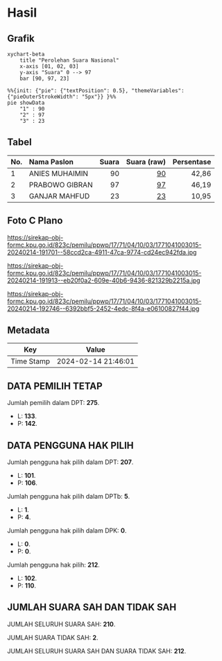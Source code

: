 # Hasil

## Grafik

```mermaid
xychart-beta
    title "Perolehan Suara Nasional"
    x-axis [01, 02, 03]
    y-axis "Suara" 0 --> 97
    bar [90, 97, 23]
```

```mermaid
%%{init: {"pie": {"textPosition": 0.5}, "themeVariables": {"pieOuterStrokeWidth": "5px"}} }%%
pie showData
    "1" : 90
    "2" : 97
    "3" : 23
```

## Tabel

| No. | Nama Paslon    | Suara | Suara (raw) | Persentase |
|:--- |:-------------- | -----:| -----------:| ----------:|
| 1   | ANIES MUHAIMIN | 90    | [90][p-1]   | 42,86      |
| 2   | PRABOWO GIBRAN | 97    | [97][p-2]   | 46,19      |
| 3   | GANJAR MAHFUD  | 23    | [23][p-3]   | 10,95      |


[p-1]: https://github.com/gigit-pemilu/pemilu-2024/blob/main/pilpres/hitung-suara/sub/17-bengkulu/sub/71-kota-bengkulu/sub/04-muara-bangka-hulu/sub/1003-pematang-gubernur/sub/015-tps/sub/paslon-1.txt
[p-2]: https://github.com/gigit-pemilu/pemilu-2024/blob/main/pilpres/hitung-suara/sub/17-bengkulu/sub/71-kota-bengkulu/sub/04-muara-bangka-hulu/sub/1003-pematang-gubernur/sub/015-tps/sub/paslon-2.txt
[p-3]: https://github.com/gigit-pemilu/pemilu-2024/blob/main/pilpres/hitung-suara/sub/17-bengkulu/sub/71-kota-bengkulu/sub/04-muara-bangka-hulu/sub/1003-pematang-gubernur/sub/015-tps/sub/paslon-3.txt

## Foto C Plano

https://sirekap-obj-formc.kpu.go.id/823c/pemilu/ppwp/17/71/04/10/03/1771041003015-20240214-191701--58ccd2ca-4911-47ca-9774-cd24ec942fda.jpg

https://sirekap-obj-formc.kpu.go.id/823c/pemilu/ppwp/17/71/04/10/03/1771041003015-20240214-191913--eb20f0a2-609e-40b6-9436-821329b2215a.jpg

https://sirekap-obj-formc.kpu.go.id/823c/pemilu/ppwp/17/71/04/10/03/1771041003015-20240214-192746--6392bbf5-2452-4edc-8f4a-e06100827f44.jpg


## Metadata

| Key        | Value               |
| ---------- | ------------------- |
| Time Stamp | 2024-02-14 21:46:01 |


## DATA PEMILIH TETAP

Jumlah pemilih dalam DPT: **275**.
 * L: **133**.
 * P: **142**.

## DATA PENGGUNA HAK PILIH

Jumlah pengguna hak pilih dalam DPT: **207**.
 * L: **101**.
 * P: **106**.

Jumlah pengguna hak pilih dalam DPTb: **5**.
 * L: **1**.
 * P: **4**.

Jumlah pengguna hak pilih dalam DPK: **0**.
 * L: **0**.
 * P: **0**.

Jumlah pengguna hak pilih: **212**.
 * L: **102**.
 * P: **110**.

## JUMLAH SUARA SAH DAN TIDAK SAH

JUMLAH SELURUH SUARA SAH: **210**.

JUMLAH SUARA TIDAK SAH: **2**.

JUMLAH SELURUH SUARA SAH DAN SUARA TIDAK SAH: **212**.


